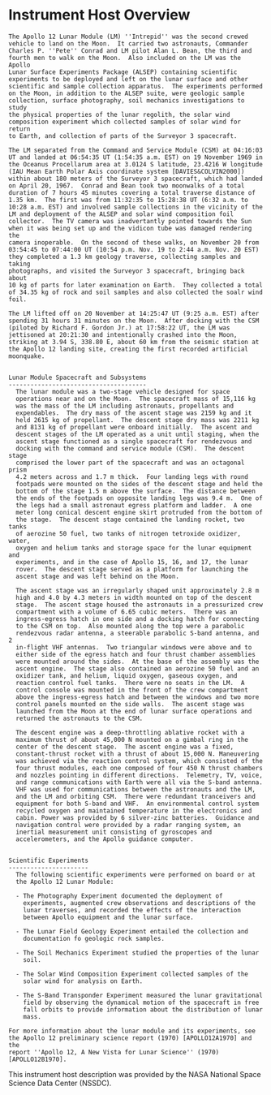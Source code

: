 
 
 
  Instrument Host Overview
  ========================
    The Apollo 12 Lunar Module (LM) ''Intrepid'' was the second crewed
    vehicle to land on the Moon.  It carried two astronauts, Commander
    Charles P. ''Pete'' Conrad and LM pilot Alan L. Bean, the third and
    fourth men to walk on the Moon.  Also included on the LM was the Apollo
    Lunar Surface Experiments Package (ALSEP) containing scientific
    experiments to be deployed and left on the lunar surface and other
    scientific and sample collection apparatus.  The experiments performed
    on the Moon, in addition to the ALSEP suite, were geologic sample
    collection, surface photography, soil mechanics investigations to study
    the physical properties of the lunar regolith, the solar wind
    composition experiment which collected samples of solar wind for return
    to Earth, and collection of parts of the Surveyor 3 spacecraft.
 
    The LM separated from the Command and Service Module (CSM) at 04:16:03
    UT and landed at 06:54:35 UT (1:54:35 a.m. EST) on 19 November 1969 in
    the Oceanus Procellarum area at 3.0124 S latitude, 23.4216 W longitude
    (IAU Mean Earth Polar Axis coordinate system [DAVIES&COLVIN2000])
    within about 180 meters of the Surveyor 3 spacecraft, which had landed
    on April 20, 1967.  Conrad and Bean took two moonwalks of a total
    duration of 7 hours 45 minutes covering a total traverse distance of
    1.35 km.  The first was from 11:32:35 to 15:28:38 UT (6:32 a.m. to
    10:28 a.m. EST) and involved sample collections in the vicinity of the
    LM and deployment of the ALSEP and solar wind composition foil
    collector.  The TV camera was inadvertantly pointed towards the Sun
    when it was being set up and the vidicon tube was damaged rendering the
    camera inoperable.  On the second of these walks, on November 20 from
    03:54:45 to 07:44:00 UT (10:54 p.m. Nov. 19 to 2:44 a.m. Nov. 20 EST)
    they completed a 1.3 km geology traverse, collecting samples and taking
    photographs, and visited the Surveyor 3 spacecraft, bringing back about
    10 kg of parts for later examination on Earth.  They collected a total
    of 34.35 kg of rock and soil samples and also collected the soalr wind
    foil.
 
    The LM lifted off on 20 November at 14:25:47 UT (9:25 a.m. EST) after
    spending 31 hours 31 minutes on the Moon.  After docking with the CSM
    (piloted by Richard F. Gordon Jr.) at 17:58:22 UT, the LM was
    jettisoned at 20:21:30 and intentionally crashed into the Moon,
    striking at 3.94 S, 338.80 E, about 60 km from the seismic station at
    the Apollo 12 landing site, creating the first recorded artificial
    moonquake.
 
 
    Lunar Module Spacecraft and Subsystems
    --------------------------------------
      The lunar module was a two-stage vehicle designed for space
      operations near and on the Moon.  The spacecraft mass of 15,116 kg
      was the mass of the LM including astronauts, propellants and
      expendables.  The dry mass of the ascent stage was 2159 kg and it
      held 2615 kg of propellant.  The descent stage dry mass was 2211 kg
      and 8131 kg of propellant were onboard initially.  The ascent and
      descent stages of the LM operated as a unit until staging, when the
      ascent stage functioned as a single spacecraft for rendezvous and
      docking with the command and service module (CSM).  The descent stage
      comprised the lower part of the spacecraft and was an octagonal prism
      4.2 meters across and 1.7 m thick.  Four landing legs with round
      footpads were mounted on the sides of the descent stage and held the
      bottom of the stage 1.5 m above the surface.  The distance between
      the ends of the footpads on opposite landing legs was 9.4 m.  One of
      the legs had a small astronaut egress platform and ladder.  A one
      meter long conical descent engine skirt protruded from the bottom of
      the stage.  The descent stage contained the landing rocket, two tanks
      of aerozine 50 fuel, two tanks of nitrogen tetroxide oxidizer, water,
      oxygen and helium tanks and storage space for the lunar equipment and
      experiments, and in the case of Apollo 15, 16, and 17, the lunar
      rover.  The descent stage served as a platform for launching the
      ascent stage and was left behind on the Moon.
 
      The ascent stage was an irregularly shaped unit approximately 2.8 m
      high and 4.0 by 4.3 meters in width mounted on top of the descent
      stage.  The ascent stage housed the astronauts in a pressurized crew
      compartment with a volume of 6.65 cubic meters.  There was an
      ingress-egress hatch in one side and a docking hatch for connecting
      to the CSM on top.  Also mounted along the top were a parabolic
      rendezvous radar antenna, a steerable parabolic S-band antenna, and 2
      in-flight VHF antennas.  Two triangular windows were above and to
      either side of the egress hatch and four thrust chamber assemblies
      were mounted around the sides.  At the base of the assembly was the
      ascent engine.  The stage also contained an aerozine 50 fuel and an
      oxidizer tank, and helium, liquid oxygen, gaseous oxygen, and
      reaction control fuel tanks.  There were no seats in the LM.  A
      control console was mounted in the front of the crew compartment
      above the ingress-egress hatch and between the windows and two more
      control panels mounted on the side walls.  The ascent stage was
      launched from the Moon at the end of lunar surface operations and
      returned the astronauts to the CSM.
 
      The descent engine was a deep-throttling ablative rocket with a
      maximum thrust of about 45,000 N mounted on a gimbal ring in the
      center of the descent stage.  The ascent engine was a fixed,
      constant-thrust rocket with a thrust of about 15,000 N. Maneuvering
      was achieved via the reaction control system, which consisted of the
      four thrust modules, each one composed of four 450 N thrust chambers
      and nozzles pointing in different directions.  Telemetry, TV, voice,
      and range communications with Earth were all via the S-band antenna.
      VHF was used for communications between the astronauts and the LM,
      and the LM and orbiting CSM.  There were redundant tranceivers and
      equipment for both S-band and VHF.  An environmental control system
      recycled oxygen and maintained temperature in the electronics and
      cabin. Power was provided by 6 silver-zinc batteries.  Guidance and
      navigation control were provided by a radar ranging system, an
      inertial measurement unit consisting of gyroscopes and
      accelerometers, and the Apollo guidance computer.
 
 
    Scientific Experiments
    ----------------------
      The following scientific experiments were performed on board or at
      the Apollo 12 Lunar Module:
 
      - The Photography Experiment documented the deployment of
        experiments, augmented crew observations and descriptions of the
        lunar traverses, and recorded the effects of the interaction
        between Apollo equipment and the lunar surface.
 
      - The Lunar Field Geology Experiment entailed the collection and
        documentation fo geologic rock samples.
 
      - The Soil Mechanics Experiment studied the properties of the lunar
        soil.
 
      - The Solar Wind Composition Experiment collected samples of the
        solar wind for analysis on Earth.
 
      - The S-Band Transponder Experiment measured the lunar gravitational
        field by observing the dynamical motion of the spacecraft in free
        fall orbits to provide information about the distribution of lunar
        mass.
 
    For more information about the lunar module and its experiments, see
    the Apollo 12 preliminary science report (1970) [APOLLO12A1970] and the
    report ''Apollo 12, A New Vista for Lunar Science'' (1970)
    [APOLLO12B1970].
 
 
  This instrument host description was provided by the NASA National Space
  Science Data Center (NSSDC).

        